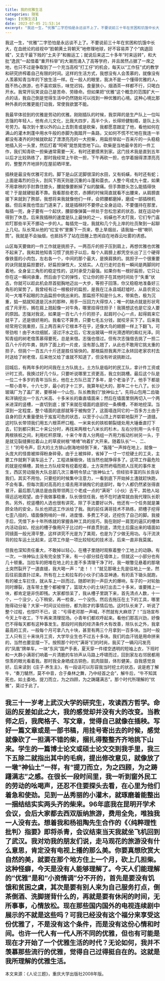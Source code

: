 ```yaml
---
title: 我的优雅生活
categories: 随笔
tags: [优雅生活]
date: 2023-07-05 21:53:14
excerpt: "我这一生，“优雅”二字恐怕是永远谈不上了。不要说前三十年在贫困和饥饿中长大，在血统论的歧视中“脸朝黄土背朝天”地修理地球，好不容易弄了个“病退回城”，又去干最下贱的“土夫子”和搬运工；就说后来这二十多年“时来运转”，和大批“逸民”一起借着“重开科举”的大潮而涌入了高等学府，并且居然占据了一席之地，也只不过是争取到了一个充当高校“打工仔”的机会，每天以“工作狂”式的教学和研究挤榨着自己有限的时间。这样的生活方式，我想没有人会羡慕的，就像没有人羡慕知青当年的下放生活一样。在一般人的眼里，我决不是一个懂得优雅的人，既不热心旅游，也不喜欢娱乐，味觉迟钝，食量狭小，烟酒茶一样都不行，只喝白开水。我常开玩笑说自己是苦命、劳碌命。但如果把“优雅”这个概念的范围扩大一点的话，我自己倒是觉得生活中仍然随处可以找到一种优雅的心境。这种心境比那种外表的优雅更能打动我，常使我欲罢不能。"
---
```

我这一生，“优雅”二字恐怕是永远谈不上了。不要说前三十年在贫困和饥饿中长大，在血统论的歧视中“脸朝黄土背朝天”地修理地球，好不容易弄了个“病退回城”，又去干最下贱的“土夫子”和搬运工；就说后来这二十多年“时来运转”，和大批“逸民”一起借着“重开科举”的大潮而涌入了高等学府，并且居然占据了一席之地，也只不过是争取到了一个充当高校“打工仔”的机会，每天以“工作狂”式的教学和研究挤榨着自己有限的时间。这样的生活方式，我想没有人会羡慕的，就像没有人羡慕知青当年的下放生活一样。在一般人的眼里，我决不是一个懂得优雅的人，既不热心旅游，也不喜欢娱乐，味觉迟钝，食量狭小，烟酒茶一样都不行，只喝白开水。我常开玩笑说自己是苦命、劳碌命。但如果把“优雅”这个概念的范围扩大一点的话，我自己倒是觉得生活中仍然随处可以找到一种优雅的心境。这种心境比那种外表的优雅更能打动我，常使我欲罢不能。

我最早体验到的优雅是劳动的优雅。刚刚插队的时候，我崇拜的是生产队上一位叫志强的年轻人，他有点儿文化，比我大四岁，高半个头，长得矫健魁梧，是队上头号劳力。每次到十里以外的山上去割青或是砍柴，我都愿意跟定了他，看他如何在满山的灌木刺蓬中用水牛般的赤脚为我踏开一条路，又如何不慌不忙地在我连一半都没有凑齐的时候就砍起了漂漂亮亮的一大担柴，用扁担举起一百来斤的一头稳稳地插入另一头里，然后打着“呵嗬”晃悠晃悠地下山。砍柴是当地最辛苦的一件工作，我们知青砍一担柴通常需要一天，有时还要摸黑到家。这门技术我是直到五年以后才比较熟练了，那时我经常上午砍一担，下午再砍一担，也学着捆得漂漂亮亮的，整整齐齐地排列在屋前晒坪里。

插秧是最没有优雅可言的。脚下是山区泥脚很深的水田，又有蚂蟥，有时还有蛇；上面是毒烈的日头，刮风下雨天则是沉重的斗蓬和蓑衣。人整个弯成九十度，如果不用拿秧的手肘靠住膝头，腰就像要断掉了似的酸痛。但手靠膝头怎么能插得快呢？于是就硬挺着不靠。我看那些老农，赤膊的时候简直就看不出腰来，从肩膀直接下来就到了胯部，我想将来我就像他们一样，会把腰都磨掉，磨成一部插秧机器。但后来我也悟出门道来了，就是插秧时不要停止全身运动，不要僵持在那里，每插一兜，身子要有一个起伏，腰部像弹簧一样处于忽松忽紧的状态，就在运动中得到了休息。后来我插秧的速度是队上最快的之一，蚂蟥也不太叮我，它们专门喜欢叮那些半天不挪动一步的人。每插完一垅，我就和几个先上岸的社员聚到一起聊上几句。队长常从他的“红宝书”里撕下一页来，卷上旱烟丝，请我抽一根“喇叭筒”。我就是不会抽烟，也抵挡不了站在田塍上悠闲自在地吞云吐雾的诱惑。

山区每天要做的一件工作就是挑担子。一两百斤的担子压到肩上，再想优雅也优雅不起来了。我和其他知青习惯了挑担子以后，每个人肩膀上都凭空长出了三个硬得像铁蛋的小肉包，左右各一个，中间的那个最大，是换肩换的。挑担子一个很重要的诀窍就是扁担要好。好扁担弹性大，又结实。人在行走时总有一瞬间是两脚同时着地，全身呈三角形的稳定性的，这时承受力最强。如果你有一根好扁担，它只让你在这一瞬间承重，然后由于它的弹性，它让你的担子在其他时间处于“失重”状态，你就可以趁此机会昂首挺胸地迈出一大步，等担子回落，你又稳稳地准备好三角形的架势了。我曾经有过一根极好的扁担，是我在江永县城赶墟时，从县农资公司一大堆不起眼的次品扁担中挑出来的。那扁担不知是什么木，带紫色，极为沉重，掂一掂就知道是沉水的那种，用手一压回力大得惊人；唯一的缺点就是形状弯成了月牙形，搁在肩上翘起像一对牛角，哪里挂得住担子！我猜想这也是它没人要的原因。志强对我说，如果是一百七八十斤的担子，起肩时小心一点，起得肩来它就平了，还是很好用的。我看它不算贵，只要七毛五分钱，就咬牙买下了。后来我经常用它挑重担，压上两百来斤它根本不在乎，还像大鸟的翅膀一样上下翻飞，可带劲啦！由于木纹细腻，浸过汗水之后，它发出玻璃一样光滑透明的紫红光泽。同知青组的树老倌羡慕得要死，总是来借。志强也借过。但有次志强借去挑了一担二百八十斤的牛粪，挑炸了面上的一片皮，没有那么翘了，从此也不敢用它挑太重的担子，但挑个一百五六十斤还是胜任愉快的。那根扁担我离开江永转回老家农村去时送给了树老倌，后来他又给了谁就不知道了，但没有听说挑断过。

回城后，有两年多的时间我在土方队挑土。土方队是临时的民工队，拿计件工资或计时工资。我换过好几个队，只要听说哪里工资更高，我立刻跳槽。最后这个队是一位二十多岁的青年当队长，他在土方队已混了多年，是个老油子了。他手下都是一帮小青年，十六七岁，最小的才十三岁。我算年纪大的，那年二十七八了。长沙玻璃厂为了盖厂房，要移掉一个山包，队长教我们“放神仙土”。先将山包用二齿锄和洋镐挖出一个五六米高、十多米长的垂直墙面来；然后在墙面里侧再切入一个两米进深的竖槽，一直切到底；接下来就在墙面的底部挖一条横槽，不断地挖深。当深到一定程度，整个墙面的底部就等于被掏空了，这面墙连同它的一百多方土由于自身的巨大重量便处于岌岌可危的状态，以至于小山顶上齐崭崭地裂开了一道缝。这时队长带领我们用五六根茶杯口粗、一米来长的铁桩朝裂缝处用大锤垂直打下去，钉到都只剩二十来公分时，再找来两根七八米长的杉木，左右分别用一头卡在两根铁桩之间，利用杠杆原理，十来个年青人分两组一齐用力板动杉树另一头，于是就见裂缝撕拉着山上的草皮树根“喳喳”响着扩大开来。随着队长“一、二、三！”的号令声，巨大的土方排山倒海地倾倒下来，“轰隆”一声摔在地上，就像一头庞大的怪兽被摔得粉身碎骨。由于土被摔碎，省掉了一寸一寸挖硬土的工夫，主要工作就剩下装车运土了，工程进展极快，钱当然也就挣得多了。这项工作最危险的就是挖横槽，其他土方队经常有挖着挖着，土方突然坍塌而把人压死的事件发生，西区劳动服务大队总部几次三番明令禁止“放神仙土”。但经验丰富的队长告诉我们，其实不用怕，只要挖的时候集中注意力，一看到底下开始掉土渣就赶快跑，不会有事。但每次面对高高的土墙去用洋镐掏它的底部时，每个人都仍然紧张得直冒汗，最后那几镐总是由我带领两三个老成一点的“满哥”（小伙）去干，其他人站得远远地观望。由于我做事稳重，队长很信任我，他不在时通常就由我代理队长职务。另外，挖竖槽的人选也很有讲究，除了手法要好以外，他还有一个任务就是兼顾全场的安全，队长也把这工作派给了我。我的前任满哥技术不熟练，把槽子挖得七歪八扭的，墙面像狗啃的一样，进度慢、多费工不说，还挖伤了自己的脚。我接手后，凭借下乡十年所练就的掌握各种工具的技巧，我在刚好一肩宽的逼仄的槽体内活动自如，挖出的槽子像用尺子比过的一样直贯到底，清完土后露出来的墙面如同镜面一般光滑平整，这样讲究不光是为了美观，也是为了少做无用功。与汗流浃背的拉车运土比起来，这项工作是一项比较轻松的技术活，后来一直非我莫属。

但我也深知责任重大，不敢掉以轻心，在槽子里随时观察着整个工地上的动静。有一次，一块神仙土没有完全放下来，有一小部分挂在墙体上，但就这一小部分也有几十顿重。当拉车的把堆在地上的土差不多清理干净了时，我一眼瞥见悬着的那墩土突然裂开了一道直缝，我大喝一声：“走！！！”就见那墩土先是往地上一坐，然后往前面直扑过来。所有在上土和拉车的小伙子们各显神通，有的丢下锄头就跑，有的被土车拦住，就从车上一跃而过。随即听到一声巨大的爆响，车子的一对轮胎同时爆裂，连车带土整个都被埋了，篮球大小的土块打出去二十多米，谁要摊上一块，都肯定是非伤即残。大家都惊呆了，我从槽子里跳下来，首先清点人数，十一个，一个没少，心下稍安。再一检查，一个没伤。然后去拖压在土下的工具，哪里拖得动分毫？大家一时间议论纷纷，都为刚才的事情后怕。这时队长来了，听说了整个过程，也惊吓不已，说：“亏得老邓那一声喊，不然就有大麻烦了！”当场宣布今天上午收工，下午再来清理现场。小青年们都欢呼起来。看他们那高兴劲，好像巴不得每天都有这种事发生。那段时间我的经济条件大有改善，除队长之外，我拿最高的工资，一般每个月可拿八九十块，甚至有两三个月拿到一百多块。当时一般工人只有三十来块月工资，大学毕业生也不过五十多块。我们的血汗钱是用命拼来的，当然也要显摆一下。按照那个时代“满哥”们的时尚，我买了一辆闪闪发亮的“凤凰”牌单车，一块“东风”国产手表，夏天穿一件缕空透明的短袖上衣，下班时和一大群小满哥们响着一片清脆的车铃声从马路上呼啸而过，回到家左右邻居都用惊羡的眼光看着我。那时我全身晒成古铜色，肌肉鼓鼓，体形健美，自我感觉良好。后来读到《庄子·养生主》，有一段话可以形容我当时挖土的状态，说是庖丁解牛，“奏刀騞然，莫不中音，合于桑林之舞，乃中经首之会”，解牛后，“牛不知其死也，如土委地。提刀而立，为之四顾，为之踌躇满志”。那个时代所理解的“优雅”，莫过于此了。

我三十一岁考上武汉大学的研究生，攻读西方哲学。命运的反差如此之大，我的感觉却并没有大的改变。当教师之后，我爬格子、写文章，觉得自己就像在插秧。写好一篇文章或是一部书稿，用挂号寄出去的时候，感觉就像砍了一担满不错的柴，捆扎得整整齐齐地挑下山来。学生的一篇博士论文或硕士论文交到我手里，我三下五除二就指出其中的毛病，提出修改意见，就像放了一墩“神仙土”一样，有“提刀而立，为之四顾，为之踌躇满志”之感。在很长一段时间里，我一听到窗外民工的劳动的吆喝声，还忍不住要探头去看，在心里为他们着急和使劲。见到一丛秀丽的小灌木，就琢磨着能整出一捆结结实实两头齐的柴来。96年底我在昆明开学术会议，会后大家都去西双版纳旅游，费用全免，唯独我一人没有去。想着我和杨祖陶先生合作的《〈纯粹理性批判〉指要》即将杀青，会议结束当天我就坐飞机回到了武汉。我对劝我的朋友们说，走马观花的旅游没有什么意思，肯定没有电视上播的那么美。你要真想欣赏大自然的美，就要在那个地方住上一个月，砍上几担柴。这种怪癖，今天是没有人能够理解了。今天人们能理解的“优雅”是和“小资情调”分不开的，首先是要没有饥饿和贫困之虞，其次是要有别人来为自己服务打点，倒茶倒酒、洗脚搓背什么的，再就是要有休闲的时间，无所事事，心情放松。现在那些国内国外的电视连续剧中展示的不就是这些吗？可我已经没有这个福分来享受这份优雅了，不是没有这个条件，而是没有这份心情和时间。也许一代人有一代人所不同的优雅，但也有可能是现在才开始了一个优雅生活的时代？无论如何，我并不羡慕那些流行的优雅，觉得自己过得挺自在的。这就是我所理解的优雅生活。
---------
本文来源：《人论三题》，重庆大学出版社2008年版。

